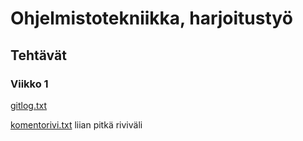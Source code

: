 # Ohjelmistotekniikka, harjoitustyö
## Tehtävät
### Viikko 1
[gitlog.txt](https://github.com/mizhonka/ot-harjoitustyo/blob/main/laskarit/viikko1/gitlog.txt)

[komentorivi.txt](https://github.com/mizhonka/ot-harjoitustyo/blob/main/laskarit/viikko1/komentorivi.txt)
liian pitkä riviväli

